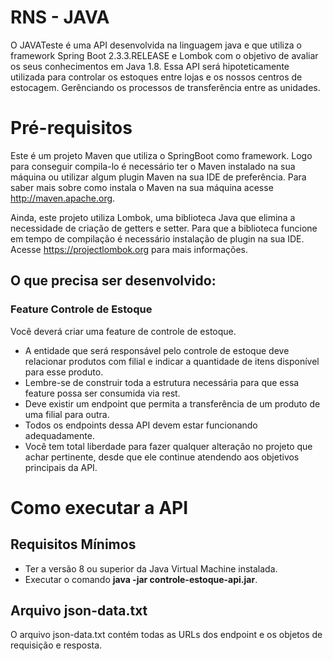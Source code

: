 # RNS - JAVA

O JAVATeste é uma API desenvolvida na linguagem java e que utiliza o framework Spring Boot 2.3.3.RELEASE e Lombok com o objetivo de avaliar
os seus conhecimentos em Java 1.8. 
Essa API será hipoteticamente utilizada para controlar os estoques entre lojas e os nossos centros de estocagem. Gerênciando 
os processos de transferência entre as unidades.  

# Pré-requisitos
Este é um projeto Maven que utiliza o SpringBoot como framework. Logo para conseguir compila-lo é necessário ter o Maven instalado na sua máquina 
ou utilizar algum plugin Maven na sua IDE de preferência. Para saber mais sobre como instala o Maven na sua máquina acesse http://maven.apache.org.

Ainda, este projeto utiliza Lombok, uma biblioteca Java que elimina a necessidade de criação de getters e setter. Para que a biblioteca funcione 
em tempo de compilação é necessário instalação de plugin na sua IDE. Acesse https://projectlombok.org para mais informações.

## O que precisa ser desenvolvido:

### Feature Controle de Estoque

Você deverá criar uma feature de controle de estoque. 
- A entidade que será responsável pelo controle de estoque deve relacionar produtos com filial e indicar a quantidade de itens disponível para esse produto.
- Lembre-se de construir toda a estrutura necessária para que essa feature possa ser consumida via rest.
- Deve existir um endpoint que permita a transferência de um produto de uma filial para outra.
- Todos os endpoints dessa API devem estar funcionando adequadamente.
- Você tem total liberdade para fazer qualquer alteração no projeto que achar pertinente, desde que ele continue atendendo aos objetivos principais da API.

# Como executar a API

## Requisitos Mínimos

- Ter a versão 8 ou superior da Java Virtual Machine instalada.
- Executar o comando **java -jar controle-estoque-api.jar**.

## Arquivo json-data.txt

O arquivo json-data.txt contém todas as URLs dos endpoint e os objetos de requisição e resposta. 
